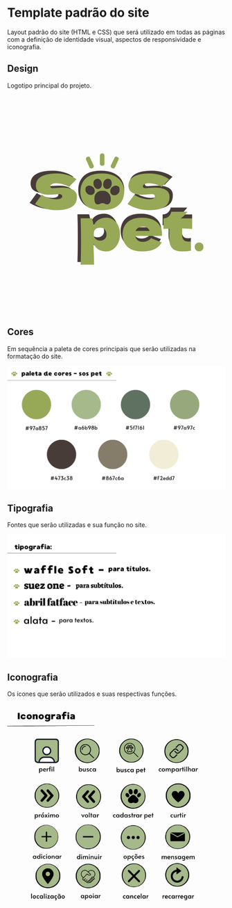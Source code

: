 # Template padrão do site

Layout padrão do site (HTML e CSS) que será utilizado em todas as páginas com a definição de identidade visual, aspectos de responsividade e iconografia.


## Design

Logotipo principal do projeto.

<img src="/docs/img/logoprincipal.png">


## Cores

Em sequência a paleta de cores principais que serão utilizadas na formatação do site.

<img src="/docs/img/paletadcores.png">


## Tipografia

Fontes que serão utilizadas e sua função no site.

<img src="/docs/img/tipografia.png">

## Iconografia

Os ícones que serão utilizados e suas respectivas funções.

<img src="/docs/img/iconografia.png">
